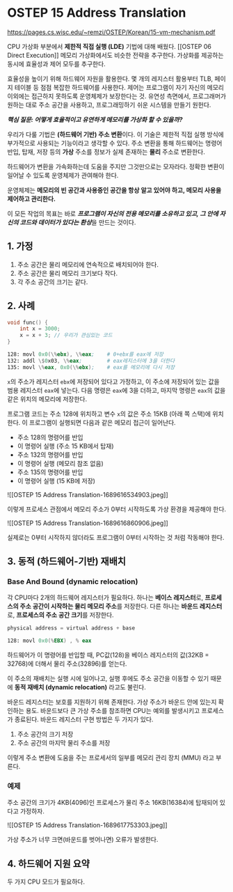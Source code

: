 # OSTEP 15 Address Translation

https://pages.cs.wisc.edu/~remzi/OSTEP/Korean/15-vm-mechanism.pdf

CPU 가상화 부분에서 **제한적 직접 실행 (LDE)** 기법에 대해 배웠다. [[OSTEP 06 Direct Execution]]
메모리 가상화에서도 비슷한 전략을 추구한다. 가상화를 제공하는 동시에 효율성과 제어 모두를 추구한다.

효율성을 높이기 위해 하드웨어 자원을 활용한다. 몇 개의 레지스터 활용부터 TLB, 페이지 테이블 등 점점 복잡한 하드웨어를 사용한다.
제어는 프로그램이 자기 자신의 메모리 이외에는 접근하지 못하도록 운영체제가 보장한다는 것.
유연성 측면에서, 프로그래머가 원하는 대로 주소 공간을 사용하고, 프로그래밍하기 쉬운 시스템을 만들기 원헌다.

***핵심 질문: 어떻게 효율적이고 유연하게 메모리를 가상화 할 수 있을까?***

우리가 다룰 기법은 **(하드웨어 기반) 주소 변환**이다. 이 기술은 제한적 직접 실행 방식에 부가적으로 사용되는 기능이라고 생각할 수 있다. 주소 변환을 통해 하드웨어는 명령어 반입, 탑재, 저장 등의 **가상** 주소를 정보가 실제 존재하는 **물리** 주소로 변환한다.

하드웨어가 변환을 가속화하는데 도움을 주지만 그것만으로는 모자라다. 정확한 변환이 일어날 수 있도록 운영체제가 관여해야 한다.

운영체제는 **메모리의 빈 공간과 사용중인 공간을 항상 알고 있어야 하고, 메모리 사용을 제어하고 관리한다.**

이 모든 작업의 목표는 바로 ***프로그램이 자신의 전용 메모리를 소유하고 있고, 그 안에 자신의 코드와 데이터가 있다는 환상***을 만드는 것이다.

## 1. 가정

1. 주소 공간은 물리 메모리에 연속적으로 배치되어야 한다.
2. 주소 공간은 물리 메모리 크기보다 작다.
3. 각 주소 공간의 크기는 같다.

## 2. 사례

```c
void func() {
	int x = 3000;
	x = x + 3; // 우리가 관심있는 코드
}
```

```asm
128: movl 0x0(\%ebx), \%eax;	# 0+ebx를 eax에 저장 
132: addl \$0x03, \%eax;		# eax레지스터에 3을 더한다   
135: movl \%eax, 0x0(\%ebx);	# eax를 메모리에 다시 저장
```

`x`의 주소가 레지스터 `ebx`에 저장되어 있다고 가정하고, 이 주소에 저장되어 있는 값을 범용 레지스터 `eax`에 넣는다. 다음 명령은 `eax`에 3을 더하고,  마지막 명령은 `eax`의 값을 같은 위치의 메모리에 저장한다.

프로그램 코드는 주소 128에 위치하고 변수 `x`의 값은 주소 15KB (아래 쪽 스택)에 위치한다.
이 프로그램이 실행되면 다음과 같은 메모리 접근이 일어난다.

- 주소 128의 명령어를 반입
- 이 명령어 실행 (주소 15 KB에서 탑재)
- 주소 132의 명령어를 반입
- 이 명령어 실행 (메모리 참조 없음)
- 주소 135의 명령어를 반입
- 이 명령어 실행 (15 KB에 저장)

![[OSTEP 15 Address Translation-1689616534903.jpeg]]

이렇게 프로세스 관점에서 메모리 주소가 0부터 시작하도록 가상 환경을 제공해야 한다.

![[OSTEP 15 Address Translation-1689616860906.jpeg]]

실제로는 0부터 시작하지 않더라도 프로그램이 0부터 시작하는 것 처럼 작동해야 한다.

## 3. 동적 (하드웨어-기반) 재배치

### Base And Bound (dynamic relocation)

각 CPU마다 2개의 하드웨어 레지스터가 필요하다. 
하나는 **베이스 레지스터**로, **프로세스의 주소 공간이 시작하는 물리 메모리 주소**를 저장한다. 
다른 하나는 **바운드 레지스터**로, **프로세스의 주소 공간 크기**를 저장한다.

```c
physical address = virtual address + base
```

```asm
128: movl 0x0(%EBX) , % eax
```

하드웨어가 이 명령어를 반입할 때, PC값(128)을 베이스 레지스터의 값(32KB = 32768)에 더해서 물리 주소(32896)를 얻는다.

이 주소의 재배치는 실행 시에 일어나고, 실행 후에도 주소 공간을 이동할 수 있기 때문에 **동적 재배치 (dynamic relocation)** 라고도 불린다.

바운드 레지스터는 보호를 지원하기 위해 존재한다. 가상 주소가 바운드 안에 있는지 확인하는 용도. 바운드보다 큰 가상 주소를 참조하면 CPU는 예외를 발생시키고 프로세스가 종료된다.
바운드 레지스터 구현 방법은 두 가지가 있다.
1. 주소 공간의 크기 저장
2. 주소 공간의 마지막 물리 주소를 저장

이렇게 주소 변환에 도움을 주는 프로세서의 일부를 메모리 관리 장치 (MMU) 라고 부른다.

### 예제
주소 공간의 크기가 4KB(4096)인 프로세스가 물리 주소 16KB(16384)에 탑재되어 있다고 가정하자.

![[OSTEP 15 Address Translation-1689617753303.jpeg]]

가상 주소가 너무 크면(바운드를 벗어나면) 오류가 발생한다.

## 4. 하드웨어 지원 요약

두 가지 CPU 모드가 필요하다.
